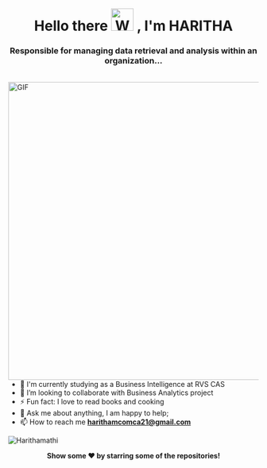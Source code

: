 

<h1 align="center">Hello there <img src="https://raw.githubusercontent.com/nixin72/nixin72/master/wave.gif" alt="Waving hand animated gif" height="45" width="45" /> , I'm HARITHA </h1>
<h3 align="center"> Responsible for managing data retrieval and analysis within an organization... </h3> <br>
<img align="left" alt="GIF" src="https://images.prismic.io/smarttask/06832d30-f058-415e-934b-0563721fb7fa_Business+Impact+Analysis.gif?auto=compress,format" width="600"/>

- 🔭 I'm currently studying as a Business Intelligence at RVS CAS
- 👯 I’m looking to collaborate with Business Analytics project
- ⚡ Fun fact: I love to read books and cooking
- 💬 Ask me about anything, I am happy to help;
- 📫 How to reach me **harithamcomca21@gmail.com**

<p align="left"> <img src="https://komarev.com/ghpvc/?username=Harithamathi&label=Profile%20views&color=0e75b6&style=flat" alt="Harithamathi" /> </p>


 

<p align="center"> <b>Show some ❤️ by starring some of the repositories!</b> </p>




